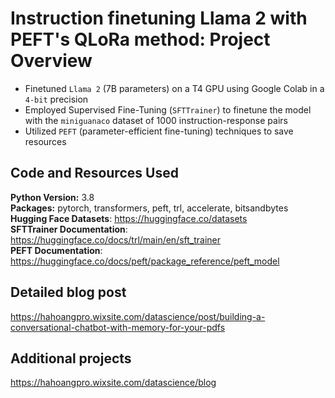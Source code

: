 # Instruction finetuning Llama 2 with PEFT's QLoRa method: Project Overview
- Finetuned ``Llama 2`` (7B parameters) on a T4 GPU using Google Colab in a ``4-bit`` precision 
- Employed Supervised Fine-Tuning (``SFTTrainer``) to finetune the model with the ``miniguanaco`` dataset of 1000 instruction-response pairs 
- Utilized ``PEFT`` (parameter-efficient fine-tuning) techniques to save resources

## Code and Resources Used
**Python Version:** 3.8 <br>
**Packages:** pytorch, transformers, peft, trl, accelerate, bitsandbytes <br>
**Hugging Face Datasets**: https://huggingface.co/datasets <br>
**SFTTrainer Documentation**: https://huggingface.co/docs/trl/main/en/sft_trainer <br>
**PEFT Documentation**: https://huggingface.co/docs/peft/package_reference/peft_model <br>

## Detailed blog post
https://hahoangpro.wixsite.com/datascience/post/building-a-conversational-chatbot-with-memory-for-your-pdfs

## Additional projects
https://hahoangpro.wixsite.com/datascience/blog
